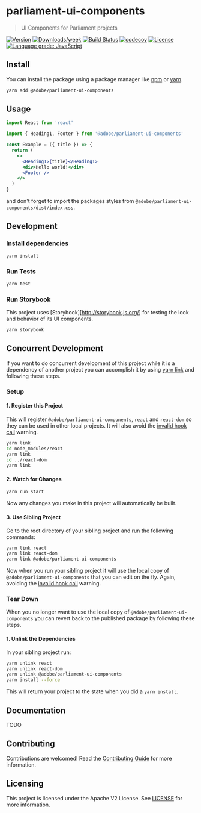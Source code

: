# parliament-ui-components

> UI Components for Parliament projects

[![Version](https://img.shields.io/npm/v/@adobe/parliament-ui-components.svg)](https://npmjs.org/package/@adobe/parliament-ui-components)
[![Downloads/week](https://img.shields.io/npm/dw/@adobe/parliament-ui-components.svg)](https://npmjs.org/package/@adobe/parliament-ui-components)
[![Build Status](https://travis-ci.com/adobe/parliament-ui-components.svg?branch=master)](https://travis-ci.com/adobe/parliament-ui-components)
[![codecov](https://codecov.io/gh/adobe/parliament-ui-components/branch/master/graph/badge.svg)](https://codecov.io/gh/adobe/parliament-ui-components)
[![License](https://img.shields.io/badge/License-Apache%202.0-blue.svg)](https://opensource.org/licenses/Apache-2.0)
[![Language grade: JavaScript](https://img.shields.io/lgtm/grade/javascript/g/adobe/parliament-ui-components.svg?logo=lgtm&logoWidth=18)](https://lgtm.com/projects/g/adobe/parliament-ui-components/context:javascript)

## Install

You can install the package using a package manager like [npm](https://docs.npmjs.com/cli/npm) or [yarn](https://classic.yarnpkg.com/lang/en/).

```bash
yarn add @adobe/parliament-ui-components
```

## Usage

```jsx
import React from 'react'

import { Heading1, Footer } from '@adobe/parliament-ui-components'

const Example = ({ title }) => {
  return (
    <>
      <Heading1>{title}</Heading1>
      <div>Hello world!</div>
      <Footer />
    </>
  )
}
```

and don't forget to import the packages styles from `@adobe/parliament-ui-components/dist/index.css`.

## Development

### Install dependencies

```bash
yarn install
```

### Run Tests

```bash
yarn test
```

### Run Storybook

This project uses [Storybook][http://storybook.js.org/] for testing the look and behavior of its UI components.

```bash
yarn storybook
```

## Concurrent Development

If you want to do concurrent development of this project while it is a dependency of another project you can accomplish it by using [yarn link](https://classic.yarnpkg.com/en/docs/cli/link/) and following these steps.

### Setup

#### 1. Register this Project

This will register `@adobe/parliament-ui-components`, `react` and `react-dom` so they can be used in other local projects. It will also avoid the [invalid hook call](https://reactjs.org/warnings/invalid-hook-call-warning.html) warning.

```bash
yarn link
cd node_modules/react
yarn link
cd ../react-dom
yarn link
```

#### 2. Watch for Changes

```bash
yarn run start
```

Now any changes you make in this project will automatically be built.

#### 3. Use Sibling Project

Go to the root directory of your sibling project and run the following commands:

```bash
yarn link react
yarn link react-dom
yarn link @adobe/parliament-ui-components
```

Now when you run your sibling project it will use the local copy of `@adobe/parliament-ui-components` that you can edit on the fly. Again, avoiding the [invalid hook call](https://reactjs.org/warnings/invalid-hook-call-warning.html) warning.

### Tear Down

When you no longer want to use the local copy of `@adobe/parliament-ui-components` you can revert back to the published package by following these steps.

#### 1. Unlink the Dependencies

In your sibling project run:

```bash
yarn unlink react
yarn unlink react-dom
yarn unlink @adobe/parliament-ui-components
yarn install --force
```

This will return your project to the state when you did a `yarn install`.

## Documentation

TODO

## Contributing

Contributions are welcomed! Read the [Contributing Guide](./.github/CONTRIBUTING.md) for more information.

## Licensing

This project is licensed under the Apache V2 License. See [LICENSE](LICENSE) for more information.
